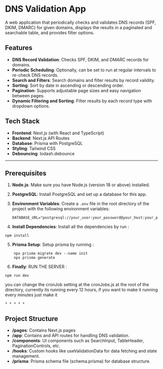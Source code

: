 # DNS Validation App

A web application that periodically checks and validates DNS records (SPF, DKIM, DMARC) for given domains, displays the results in a paginated and searchable table, and provides filter options.

## Features

- **DNS Record Validation**: Checks SPF, DKIM, and DMARC records for domains.
- **Periodic Scheduling**: Optionally, can be set to run at regular intervals to re-check DNS records.
- **Search and Filters**: Search domains and filter results by record validity.
- **Sorting**: Sort by date in ascending or descending order.
- **Pagination**: Supports adjustable page sizes and easy navigation between pages.
- **Dynamic Filtering and Sorting**: Filter results by each record type with dropdown options.

## Tech Stack

- **Frontend**: Next.js (with React and TypeScript)
- **Backend**: Next.js API Routes
- **Database**: Prisma with PostgreSQL
- **Styling**: Tailwind CSS
- **Debouncing**: lodash.debounce

---

## Prerequisites

1. **Node.js**: Make sure you have Node.js (version 18 or above) installed.
2. **PostgreSQL**: Install PostgreSQL and set up a database for this app.
3. **Environment Variables**: Create a `.env` file in the root directory of the project with the following environment variables:

   ```plaintext
   DATABASE_URL="postgresql://your_user:your_password@your_host:your_port/your_db_name"
4. **Install Dependencies**: Install all the dependencies by run : 
```plaintext
npm install
```
5. **Prisma Setup**: Setup prisma by running : 
```plaintext
    npx prisma migrate dev --name init
    npx prisma generate
```

6. **Finally**: RUN THE SERVER :
```plaintext
npm run dev
```

you can change the cronJob setting at the cronJobs.js at the root of the directory, currently its running every 12 hours,
if you want to make it running every minutes just make it 
```plaintext
* * * * *
```

## Project Structure
- **/pages**: Contains Next.js pages 
- **/app**: Contains and API routes for handling DNS validation. 
- **/components**: UI components such as SearchInput, TableHeader, PaginationControls, etc.
- **/hooks**: Custom hooks like useValidationData for data fetching and state management.
- **/prisma**: Prisma schema file (schema.prisma) for database structure.
